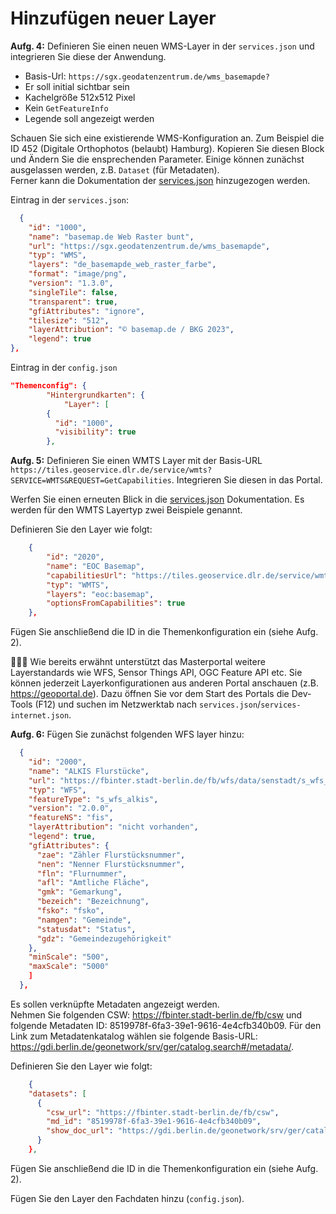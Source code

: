 # Hinzufügen neuer Layer

**Aufg. 4:** Definieren Sie einen neuen WMS-Layer in der `services.json` und integrieren Sie diese der Anwendung.
- Basis-Url: `https://sgx.geodatenzentrum.de/wms_basemapde?`
- Er soll initial sichtbar sein
- Kachelgröße 512x512 Pixel
- Kein `GetFeatureInfo`
- Legende soll angezeigt werden

<!--sec data-title="Hint" data-id="section4hint" data-show=true  data-collapse=true ces-->

Schauen Sie sich eine existierende WMS-Konfiguration an. Zum Beispiel die ID 452 (Digitale Orthophotos (belaubt) Hamburg). Kopieren Sie diesen Block und Ändern Sie die ensprechenden Parameter. Einige können zunächst ausgelassen werden, z.B. `Dataset` (für Metadaten).  
Ferner kann die Dokumentation der [services.json](https://bitbucket.org/geowerkstatt-hamburg/masterportal/src/v2.17.1/doc/services.json.md) hinzugezogen werden.

<!--endsec-->

<!--sec data-title="Lösung" data-id="section4solution" data-show=true  data-collapse=true ces-->

Eintrag in der `services.json`:

```json
  {
    "id": "1000",
    "name": "basemap.de Web Raster bunt",
    "url": "https://sgx.geodatenzentrum.de/wms_basemapde",
    "typ": "WMS",
    "layers": "de_basemapde_web_raster_farbe",
    "format": "image/png",
    "version": "1.3.0",
    "singleTile": false,
    "transparent": true,
    "gfiAttributes": "ignore",
    "tilesize": "512",
    "layerAttribution": "© basemap.de / BKG 2023",
    "legend": true
},
```

Eintrag in der `config.json`

```json
"Themenconfig": {
		"Hintergrundkarten": {
			"Layer": [
        {
          "id": "1000",
          "visibility": true
        },
```

<!--endsec-->


**Aufg. 5:** Definieren Sie einen WMTS Layer mit der Basis-URL `https://tiles.geoservice.dlr.de/service/wmts?SERVICE=WMTS&REQUEST=GetCapabilities`. Integrieren Sie diesen in das Portal.


<!--sec data-title="Hint" data-id="section5hint" data-show=true  data-collapse=true ces-->

Werfen Sie einen erneuten Blick in die [services.json](https://bitbucket.org/geowerkstatt-hamburg/masterportal/src/v2.30.0/doc/services.json.md) Dokumentation. Es werden für den WMTS Layertyp zwei Beispiele genannt.

<!--endsec-->

<!--sec data-title="Lösung" data-id="section5solution" data-show=true  data-collapse=true ces-->

Definieren Sie den Layer wie folgt:

```json
    {
        "id": "2020",
        "name": "EOC Basemap",
        "capabilitiesUrl": "https://tiles.geoservice.dlr.de/service/wmts?SERVICE=WMTS&REQUEST=GetCapabilities",
        "typ": "WMTS",
        "layers": "eoc:basemap",
        "optionsFromCapabilities": true
    },
```

Fügen Sie anschließend die ID in die Themenkonfiguration ein (siehe Aufg. 2).

<!--endsec-->

🕵🏽‍♂️ Wie bereits erwähnt unterstützt das Masterportal weitere Layerstandards wie WFS, Sensor Things API, OGC Feature API etc. Sie können jederzeit Layerkonfigurationen aus anderen Portal anschauen (z.B. https://geoportal.de). Dazu öffnen Sie vor dem Start des Portals die Dev-Tools (F12) und suchen im Netzwerktab nach `services.json`/`services-internet.json`.

**Aufg. 6:** Fügen Sie zunächst folgenden WFS layer hinzu:

```json
  {
    "id": "2000",
    "name": "ALKIS Flurstücke",
    "url": "https://fbinter.stadt-berlin.de/fb/wfs/data/senstadt/s_wfs_alkis",
    "typ": "WFS",
    "featureType": "s_wfs_alkis",
    "version": "2.0.0",
    "featureNS": "fis",
    "layerAttribution": "nicht vorhanden",
    "legend": true,
    "gfiAttributes": {
      "zae": "Zähler Flurstücksnummer",
      "nen": "Nenner Flurstücksnummer",
      "fln": "Flurnummer",
      "afl": "Amtliche Fläche",
      "gmk": "Gemarkung",
      "bezeich": "Bezeichnung",
      "fsko": "fsko",
      "namgen": "Gemeinde",
      "statusdat": "Status",
      "gdz": "Gemeindezugehörigkeit"
    },
    "minScale": "500",
    "maxScale": "5000"
    ]
  },
```

Es sollen verknüpfte Metadaten angezeigt werden.  
Nehmen Sie folgenden CSW: https://fbinter.stadt-berlin.de/fb/csw und folgende Metadaten ID: 8519978f-6fa3-39e1-9616-4e4cfb340b09. Für den Link zum Metadatenkatalog wählen sie folgende Basis-URL: https://gdi.berlin.de/geonetwork/srv/ger/catalog.search#/metadata/.

<!--sec data-title="Lösung" data-id="section6solution" data-show=true  data-collapse=true ces-->

Definieren Sie den Layer wie folgt:

```json
    {
    "datasets": [
      {
        "csw_url": "https://fbinter.stadt-berlin.de/fb/csw",
        "md_id": "8519978f-6fa3-39e1-9616-4e4cfb340b09",
        "show_doc_url": "https://gdi.berlin.de/geonetwork/srv/ger/catalog.search#/metadata/"
      }
    },
```

Fügen Sie anschließend die ID in die Themenkonfiguration ein (siehe Aufg. 2).

<!--endsec-->

Fügen Sie den Layer den Fachdaten hinzu (`config.json`).
